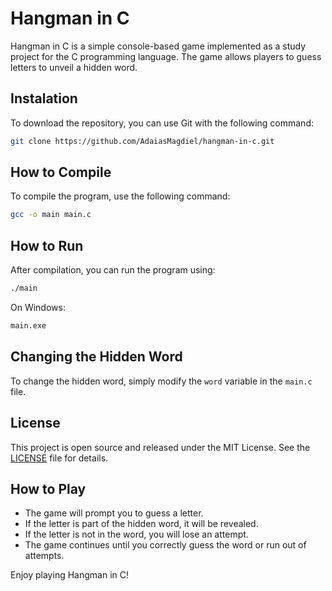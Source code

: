 # Hangman in C

Hangman in C is a simple console-based game implemented as a study project for the C programming language. The game allows players to guess letters to unveil a hidden word.

## Instalation

To download the repository, you can use Git with the following command:

```bash
git clone https://github.com/AdaiasMagdiel/hangman-in-c.git
```

## How to Compile

To compile the program, use the following command:

```bash
gcc -o main main.c
```

## How to Run

After compilation, you can run the program using:

```bash
./main
```

On Windows:

```bash
main.exe
```

## Changing the Hidden Word

To change the hidden word, simply modify the `word` variable in the `main.c` file.

## License

This project is open source and released under the MIT License. See the [LICENSE](LICENSE) file for details.

## How to Play

- The game will prompt you to guess a letter.
- If the letter is part of the hidden word, it will be revealed.
- If the letter is not in the word, you will lose an attempt.
- The game continues until you correctly guess the word or run out of attempts.

Enjoy playing Hangman in C!
